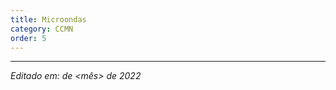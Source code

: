 ```yaml
---
title: Microondas
category: CCMN
order: 5
---
```


<TEXTO>

---

*Editado em: <dia> de <mês> de 2022*
